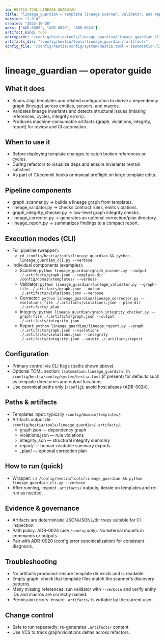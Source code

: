 ```yaml
---
id: HESTIA-TOOL-LINEAGE-GUARDIAN
title: "lineage_guardian — Template lineage scanner, validator, and reporter"
version: "1.0.0"
created: "2025-10-20"
adrs: ["ADR-0009", "ADR-0020", "ADR-0024"]
artifact_kind: tool
entrypoint: "/config/hestia/tools/lineage_guardian/lineage_guardian_cli.py"
artifacts_dir: "/config/hestia/tools/lineage_guardian/.artifacts"
config_file: "/config/hestia/config/system/hestia.toml → [automation.lineage_guardian] (optional)"
---
```


# lineage_guardian — operator guide

## What it does
- Scans Jinja templates and related configuration to derive a dependency graph (lineage) across entities, sensors, and macros.
- Validates lineage invariants and detects structural issues (missing references, cycles, integrity errors).
- Produces machine-consumable artifacts (graph, violations, integrity, report) for review and CI automation.

## When to use it
- Before deploying template changes to catch broken references or cycles.
- During refactors to visualize deps and ensure invariants remain satisfied.
- As part of CI/commit hooks or manual preflight on large template edits.

## Pipeline components
- graph_scanner.py → builds a lineage graph from templates.
- lineage_validator.py → checks contract rules, emits violations.
- graph_integrity_checker.py → low-level graph integrity checks.
- lineage_corrector.py → generates an optional correction/plan directory.
- lineage_report.py → summarizes findings to a compact report.

## Execution modes (CLI)
- Full pipeline (wrapper):
  - `cd /config/hestia/tools/lineage_guardian && python lineage_guardian_cli.py --verbose`
- Individual components (examples):
  - Scanner: `python lineage_guardian/graph_scanner.py --output ./.artifacts/graph.json --template-dir /config/domain/templates/ --verbose`
  - Validator: `python lineage_guardian/lineage_validator.py --graph-file ./.artifacts/graph.json --output ./.artifacts/violations.json --verbose`
  - Corrector: `python lineage_guardian/lineage_corrector.py --violations-file ./.artifacts/violations.json --plan-dir ./.artifacts/_plan`
  - Integrity: `python lineage_guardian/graph_integrity_checker.py --graph-file ./.artifacts/graph.json --output ./.artifacts/integrity.json`
  - Report: `python lineage_guardian/lineage_report.py --graph ./.artifacts/graph.json --violations ./.artifacts/violations.json --integrity ./.artifacts/integrity.json --outdir ./.artifacts/report`

## Configuration
- Primary control via CLI flags (paths shown above).
- Optional TOML section: `[automation.lineage_guardian]` in `/config/hestia/config/system/hestia.toml` (if present) for defaults such as template directories and output locations.
- Use canonical paths only (`/config`); avoid host aliases (ADR-0024).

## Paths & artifacts
- Templates input: typically `/config/domain/templates/`.
- Artifacts output dir: `/config/hestia/tools/lineage_guardian/.artifacts/`.
  - graph.json — dependency graph
  - violations.json — rule violations
  - integrity.json — structural integrity summary
  - report/ — human-readable summary exports
  - _plan/ — optional correction plan

## How to run (quick)
- Wrapper: `cd /config/hestia/tools/lineage_guardian && python lineage_guardian_cli.py --verbose`
- After running, inspect `.artifacts/` outputs; iterate on templates and re-run as needed.

## Evidence & governance
- Artifacts are deterministic JSON/JSONL/dir trees suitable for CI inspection.
- Path policy: ADR-0024 (use `/config` only). No external mounts in commands or outputs.
- Pair with ADR-0020 (config error canonicalization) for consistent diagnosis.

## Troubleshooting
- No artifacts produced: ensure template dir exists and is readable.
- Empty graph: check that template files match the scanner's discovery patterns.
- Many missing references: run validator with `--verbose` and verify entity IDs and macros are correctly named.
- Permission errors: ensure `.artifacts/` is writable by the current user.

## Change control
- Safe to run repeatedly; re-generates `.artifacts/` content.
- Use VCS to track graph/violations deltas across refactors.
